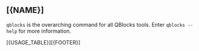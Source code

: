## [{NAME}]

`qblocks` is the overarching command for all QBlocks tools. Enter `qblocks --help` for more information.

[{USAGE_TABLE}][{FOOTER}]
